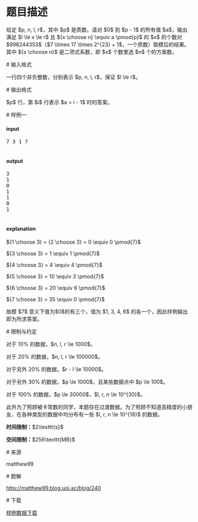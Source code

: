 # 题目描述

<p>给定 $p, n, l, r$，其中 $p$ 是质数。请对 $0$ 到 $p - 1$ 的所有值 $a$，输出满足 $l \le x \le r$ 且 ${x \choose n} \equiv a \pmod{p}$ 的 $x$ 的个数对 $998244353$（$7 \times 17 \times 2^{23} + 1$，一个质数）取模后的结果。其中 ${x \choose n}$ 是二项式系数，即 $x$ 个数里选 $n$ 个的方案数。</p>
# 输入格式


<p>一行四个非负整数，分别表示 $p, n, l, r$，保证 $l \le r$。</p>
# 输出格式


<p>$p$ 行，第 $i$ 行表示 $a = i - 1$ 时的答案。</p>
# 样例一


<h4>input</h4>
<pre>7 3 1 7

</pre>

<h4>output</h4>
<pre>3
1
0
1
1
0
1

</pre>

<h4>explanation</h4>
<p>${1 \choose 3} = {2 \choose 3} = 0 \equiv 0 \pmod{7}$</p>
<p>${3 \choose 3} = 1 \equiv 1 \pmod{7}$</p>
<p>${4 \choose 3} = 4 \equiv 4 \pmod{7}$</p>
<p>${5 \choose 3} = 10 \equiv 3 \pmod{7}$</p>
<p>${6 \choose 3} = 20 \equiv 6 \pmod{7}$</p>
<p>${7 \choose 3} = 35 \equiv 0 \pmod{7}$</p>
<p>故模 $7$ 意义下值为$0$的有三个，值为 $1, 3, 4, 6$ 的各一个，因此样例输出即为所求答案。</p>
# 限制与约定


<p>对于 10% 的数据，$n, l, r \le 1000$。</p>
<p>对于 20% 的数据，$n, l, r \le 100000$。</p>
<p>对于另外 20% 的数据，$r - l \le 10000$。</p>
<p>对于另外 30% 的数据，$p \le 1000$，且某些数据点中 $p \le 100$。</p>
<p>对于 100% 的数据，$p \le 30000$，$l, r, n \le 10^{30}$。</p>
<p>此外为了照顾被卡常数的同学，本题存在过渡数据。为了照顾不知道高精度的小朋友，在各种类型的数据中均分布有一些 $l, r, n \le 10^{18}$ 的数据。</p>
<p><strong>时间限制：</strong>$2\texttt{s}$</p>
<p><strong>空间限制：</strong>$256\texttt{MB}$</p>
# 来源


<p>matthew99</p>
# 题解


<p><a href="http://matthew99.blog.uoj.ac/blog/240">http://matthew99.blog.uoj.ac/blog/240</a></p>
# 下载


<p><a href="/download.php?type=problem&amp;id=86">样例数据下载</a></p>
